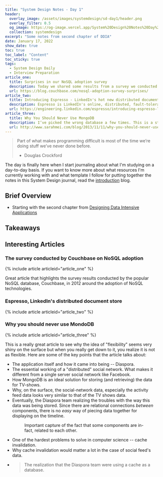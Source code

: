 ```yaml
---
title: "System Design Notes - Day 1"
header:
  overlay_image: /assets/images/systemdesign/sd-day1/header.png
  overlay_filter: 0.5
  og_image: https://og-image.vercel.app/System%20Design%20Notes%20Day%201.png
  collection: systemdesign
excerpt: "Some notes from second chapter of DDIA"
date: January 17, 2022
show_date: true
toc: true
toc_label: "Content"
toc_sticky: true
tags:
  - System Design Daily
  - Interview Preparation
article_one:
  title: Surprises in our NoSQL adoption survey
  description: Today we shared some results from a survey we conducted a few weeks ago to assess the current state of NoSQL adoption. Though we originally ran the survey to gather data for planning purposes, we found the data so interesting (and, being honest here, positive) that we wanted to share it.
  url: https://blog.couchbase.com/nosql-adoption-survey-surprises/
article_two:
  title: Introducing Espresso - LinkedIn's hot new distributed document store
  description: Espresso is LinkedIn's online, distributed, fault-tolerant NoSQL database that currently powers approximately 30 LinkedIn applications including Member Profile, InMail (LinkedIn's member-to-member messaging system), portions of the Homepage and mobile applications, etc.
  url: https://engineering.linkedin.com/espresso/introducing-espresso-linkedins-hot-new-distributed-document-store
article_three:
  title: Why You Should Never Use MongoDB
  description: I’ve picked the wrong database a few times. This is a story about one of those times — why we picked it originally, how we discovered it was wrong, and how we recovered. It all happened on an open source project called Diaspora.
  url: http://www.sarahmei.com/blog/2013/11/11/why-you-should-never-use-mongodb/
---
```


> Part of what makes programming difficult is most of the time we’re doing stuff we’ve never done before.
> - Douglas Crockford

The day is finally here when I start journaling about what I'm studying on a day-to-day basis. If you want to know more about what resources I'm currently working with and what template I follow for putting together the notes in this System Design journal, read the [introduction](/sd-daily-introduction) blog.

## Brief Overview

* Starting with the second chapter from [Designing Data Intensive Applications](https://dataintensive.net/)

## Takeaways


## Interesting Articles

### The survey conducted by Couchbase on NoSQL adoption 

{% include article articleid="article_one" %}

Great article that highlights the survey results conducted by the popular NoSQL database, Couchbase, in 2012 around the adoption of NoSQL technologies.

### Espresso, LinkedIn's distributed document store

{% include article articleid="article_two" %}

### Why you should never use MondoDB

{% include article articleid="article_three" %}

This is a really great article to see why the idea of "flexibility" seems very shiny on the surface but when you really get down to it, you realize it is not as flexible. Here are some of the key points that the article talks about:

- The application itself and how it came into being -- Diaspora.
- The essential working of a "distributed" social network. What makes it different from a single server social network like Facebook.
- How MongoDB is an ideal solution for storing (and retrieving) the data for TV-shows.
- Why, on the surface, the social-network data, especially the activity feed data looks very similar to that of the TV shows data.
- Eventually, the Diaspora team realizing the troubles with the way this data was being stored. Since there are relational connections *between* components, there is no *easy* way of piecing data together for displaying on the timeline.
    <figure class="align-center">
      <img src="{{ site.url }}{{ site.baseurl }}/assets/images/systemdesign/img1.png" alt="">
      <figcaption>Important capture of the fact that some components are in-fact, related to each other.</figcaption>
    </figure>
- One of the hardest problems to solve in computer science -- cache invalidation.
- Why cache invalidation would matter a lot in the case of social feed's data.
- > The realization that the Diaspora team were using a cache as a database.
